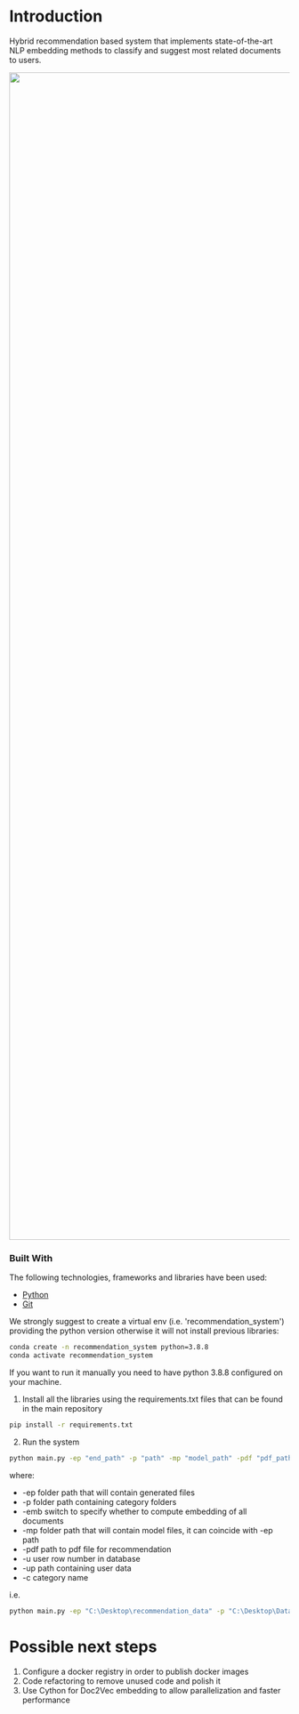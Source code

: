 # Introduction
Hybrid recommendation based system that implements state-of-the-art NLP embedding methods to classify and suggest most related documents to users.


<p align="center"> <img src="https://user-images.githubusercontent.com/34713088/177145390-bd34f24a-856a-4c76-a267-b79c26ac6f0e.png" width="850" height="2100">


### Built With

The following technologies, frameworks and libraries have been used:

* [Python](https://www.python.org/)
* [Git](https://git-scm.com/)

We strongly suggest to create a virtual env (i.e. 'recommendation_system') providing the python version otherwise it will not install previous libraries:
```bash
conda create -n recommendation_system python=3.8.8 
conda activate recommendation_system
```

If you want to run it manually you need to have python 3.8.8 configured on your machine. 

1. Install all the libraries using the requirements.txt files that can be found in the main repository

```bash
pip install -r requirements.txt
```
2. Run the system

```bash
python main.py -ep "end_path" -p "path" -mp "model_path" -pdf "pdf_path" -u 'utent row number' -up "user_path" -c "category"
``` 
where:
* -ep folder path that will contain generated files
* -p folder path containing category folders
* -emb switch to specify whether to compute embedding of all documents
* -mp folder path that will contain model files, it can coincide with -ep path
* -pdf path to pdf file for recommendation
* -u user row number in database
* -up path containing user data
* -c category name

i.e.

```bash
python main.py -ep "C:\Desktop\recommendation_data" -p "C:\Desktop\Datasets" -emb "yes" -pdf "C:\Desktop\cool_file.pdf" -u 3000 -up "C:\Desktop\user_data.csv" -c "Fancy category"
``` 

# Possible next steps

1. Configure a docker registry in order to publish docker images 
2. Code refactoring to remove unused code and polish it
3. Use Cython for Doc2Vec embedding to allow parallelization and faster performance 
